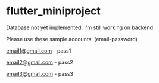 # flutter_miniproject
Database not yet implemented.
I'm still working on backend

Please use these sample accounts: 
(email-password)

email1@gmail.com - pass1

email2@gmail.com - pass2

email3@gmail.com - pass3


